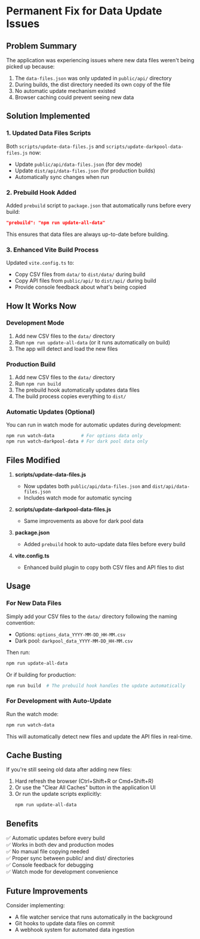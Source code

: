 # Permanent Fix for Data Update Issues

## Problem Summary

The application was experiencing issues where new data files weren't being picked up because:
1. The `data-files.json` was only updated in `public/api/` directory
2. During builds, the dist directory needed its own copy of the file
3. No automatic update mechanism existed
4. Browser caching could prevent seeing new data

## Solution Implemented

### 1. Updated Data Files Scripts

Both `scripts/update-data-files.js` and `scripts/update-darkpool-data-files.js` now:
- Update `public/api/data-files.json` (for dev mode)
- Update `dist/api/data-files.json` (for production builds)
- Automatically sync changes when run

### 2. Prebuild Hook Added

Added `prebuild` script to `package.json` that automatically runs before every build:
```json
"prebuild": "npm run update-all-data"
```

This ensures that data files are always up-to-date before building.

### 3. Enhanced Vite Build Process

Updated `vite.config.ts` to:
- Copy CSV files from `data/` to `dist/data/` during build
- Copy API files from `public/api/` to `dist/api/` during build
- Provide console feedback about what's being copied

## How It Works Now

### Development Mode
1. Add new CSV files to the `data/` directory
2. Run `npm run update-all-data` (or it runs automatically on build)
3. The app will detect and load the new files

### Production Build
1. Add new CSV files to the `data/` directory
2. Run `npm run build`
3. The prebuild hook automatically updates data files
4. The build process copies everything to `dist/`

### Automatic Updates (Optional)
You can run in watch mode for automatic updates during development:
```bash
npm run watch-data          # For options data only
npm run watch-darkpool-data # For dark pool data only
```

## Files Modified

1. **scripts/update-data-files.js**
   - Now updates both `public/api/data-files.json` and `dist/api/data-files.json`
   - Includes watch mode for automatic syncing

2. **scripts/update-darkpool-data-files.js**
   - Same improvements as above for dark pool data

3. **package.json**
   - Added `prebuild` hook to auto-update data files before every build

4. **vite.config.ts**
   - Enhanced build plugin to copy both CSV files and API files to dist

## Usage

### For New Data Files

Simply add your CSV files to the `data/` directory following the naming convention:
- Options: `options_data_YYYY-MM-DD_HH-MM.csv`
- Dark pool: `darkpool_data_YYYY-MM-DD_HH-MM.csv`

Then run:
```bash
npm run update-all-data
```

Or if building for production:
```bash
npm run build  # The prebuild hook handles the update automatically
```

### For Development with Auto-Update

Run the watch mode:
```bash
npm run watch-data
```

This will automatically detect new files and update the API files in real-time.

## Cache Busting

If you're still seeing old data after adding new files:

1. Hard refresh the browser (Ctrl+Shift+R or Cmd+Shift+R)
2. Or use the "Clear All Caches" button in the application UI
3. Or run the update scripts explicitly:
   ```bash
   npm run update-all-data
   ```

## Benefits

✅ Automatic updates before every build  
✅ Works in both dev and production modes  
✅ No manual file copying needed  
✅ Proper sync between public/ and dist/ directories  
✅ Console feedback for debugging  
✅ Watch mode for development convenience  

## Future Improvements

Consider implementing:
- A file watcher service that runs automatically in the background
- Git hooks to update data files on commit
- A webhook system for automated data ingestion

